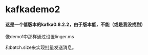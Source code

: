 # kafkademo2
#### 这是一个低版本的kafka0.8.2.2，由于版本低，不能（或是我没找到）
像demo1中那样通过设置linger.ms

和batch.size来实现批量发送消息。
